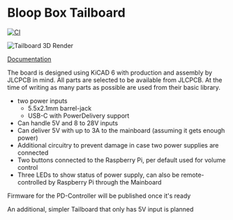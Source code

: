 # Bloop Box Tailboard

[![CI](https://github.com/bloop-box/bloop-box-tailboard/actions/workflows/ci.yml/badge.svg)](https://github.com/bloop-box/bloop-box-tailboard/actions/workflows/ci.yml)

![Tailboard 3D Render](https://bloop-box.github.io/bloop-box-mainboard/3D/BloopBox%20Tailboard-3D_top.png)

[Documentation](https://bloop-box.github.io/bloop-box-tailboard)

The board is designed using KiCAD 6 with production and assembly by JLCPCB in mind. All parts are selected to be
available from JLCPCB. At the time of writing as many parts as possible are used from their basic library.

- two power inputs
  - 5.5x2.1mm barrel-jack
  - USB-C with PowerDelivery support
- Can handle 5V and 8 to 28V inputs
- Can deliver 5V with up to 3A to the mainboard (assuming it gets enough power)
- Additional circuitry to prevent damage in case two power supplies are connected
- Two buttons connected to the Raspberry Pi, per default used for volume control
- Three LEDs to show status of power supply, can also be remote-controlled by Raspberry Pi through the Mainboard

Firmware for the PD-Controller will be published once it's ready

An additional, simpler Tailboard that only has 5V input is planned
